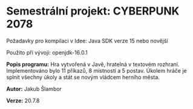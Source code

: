 # Semestrální projekt: CYBERPUNK 2078
Požadavky pro kompilaci v Idee: Java SDK verze 15 nebo novější

Použito při vývoji: openjdk-16.0.1

**Popis programu:** Hra vytvořená v Javě, hratelná v textovém rozhraní. Implementováno bylo 11 příkazů, 8 místností a 5 postav.
Úkolem hráče je splnit všechny úkoly a stát se novým vládcem herního města.

**Autor:** Jakub Šlambor

**Verze:** 20.7.8